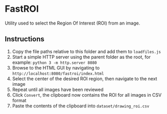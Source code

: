 # FastROI

Utility used to select the Region Of Interest (ROI) from an image.

## Instructions

1. Copy the file paths relative to this folder and add them to `loadfiles.js`
1. Start a simple HTTP server using the parent folder as the root, for example: `python 3 -m http.server 8080`
1. Browse to the HTML GUI by navigating to `http://localhost:8080/fastroi/index.html`
1. Select the center of the desired ROI region, then navigate to the next image
1. Repeat until all images have been reviewed
1. Click `Convert`, the clipboard now contains the ROI for all images in CSV format
1. Paste the contents of the clipboard into `dataset/drawing_roi.csv`

